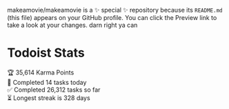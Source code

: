 makeamovie/makeamovie is a ✨ special ✨ repository because its `README.md` (this file) appears on your GitHub profile.
You can click the Preview link to take a look at your changes. darn right ya can

# Todoist Stats

<!-- TODO-IST:START -->
🏆  35,614 Karma Points           
🌸  Completed 14 tasks today           
✅  Completed 26,312 tasks so far           
⏳  Longest streak is 328 days
<!-- TODO-IST:END -->